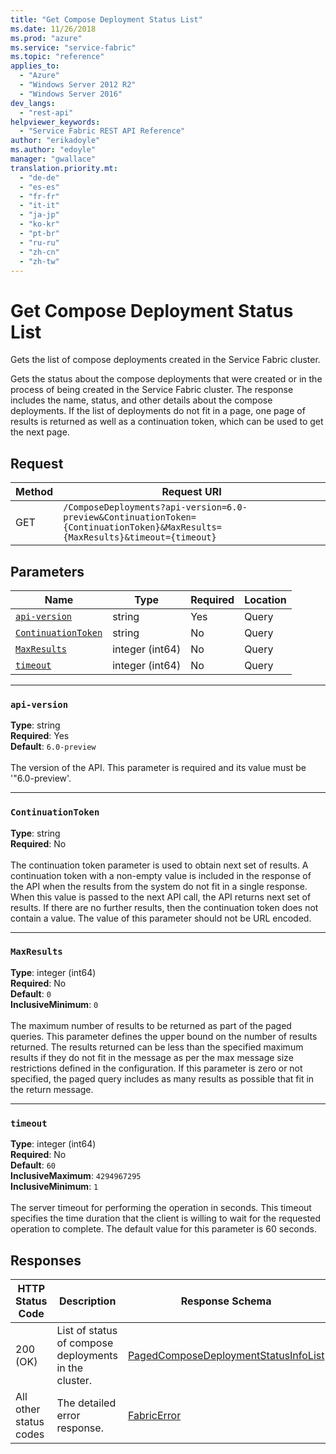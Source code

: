 ```yaml
---
title: "Get Compose Deployment Status List"
ms.date: 11/26/2018
ms.prod: "azure"
ms.service: "service-fabric"
ms.topic: "reference"
applies_to: 
  - "Azure"
  - "Windows Server 2012 R2"
  - "Windows Server 2016"
dev_langs: 
  - "rest-api"
helpviewer_keywords: 
  - "Service Fabric REST API Reference"
author: "erikadoyle"
ms.author: "edoyle"
manager: "gwallace"
translation.priority.mt: 
  - "de-de"
  - "es-es"
  - "fr-fr"
  - "it-it"
  - "ja-jp"
  - "ko-kr"
  - "pt-br"
  - "ru-ru"
  - "zh-cn"
  - "zh-tw"
---
```

# Get Compose Deployment Status List
Gets the list of compose deployments created in the Service Fabric cluster.

Gets the status about the compose deployments that were created or in the process of being created in the Service Fabric cluster. The response includes the name, status, and other details about the compose deployments. If the list of deployments do not fit in a page, one page of results is returned as well as a continuation token, which can be used to get the next page.

## Request
| Method | Request URI |
| ------ | ----------- |
| GET | `/ComposeDeployments?api-version=6.0-preview&ContinuationToken={ContinuationToken}&MaxResults={MaxResults}&timeout={timeout}` |


## Parameters
| Name | Type | Required | Location |
| --- | --- | --- | --- |
| [`api-version`](#api-version) | string | Yes | Query |
| [`ContinuationToken`](#continuationtoken) | string | No | Query |
| [`MaxResults`](#maxresults) | integer (int64) | No | Query |
| [`timeout`](#timeout) | integer (int64) | No | Query |

____
### `api-version`
__Type__: string <br/>
__Required__: Yes<br/>
__Default__: `6.0-preview` <br/>
<br/>
The version of the API. This parameter is required and its value must be '"6.0-preview'.

____
### `ContinuationToken`
__Type__: string <br/>
__Required__: No<br/>
<br/>
The continuation token parameter is used to obtain next set of results. A continuation token with a non-empty value is included in the response of the API when the results from the system do not fit in a single response. When this value is passed to the next API call, the API returns next set of results. If there are no further results, then the continuation token does not contain a value. The value of this parameter should not be URL encoded.

____
### `MaxResults`
__Type__: integer (int64) <br/>
__Required__: No<br/>
__Default__: `0` <br/>
__InclusiveMinimum__: `0` <br/>
<br/>
The maximum number of results to be returned as part of the paged queries. This parameter defines the upper bound on the number of results returned. The results returned can be less than the specified maximum results if they do not fit in the message as per the max message size restrictions defined in the configuration. If this parameter is zero or not specified, the paged query includes as many results as possible that fit in the return message.

____
### `timeout`
__Type__: integer (int64) <br/>
__Required__: No<br/>
__Default__: `60` <br/>
__InclusiveMaximum__: `4294967295` <br/>
__InclusiveMinimum__: `1` <br/>
<br/>
The server timeout for performing the operation in seconds. This timeout specifies the time duration that the client is willing to wait for the requested operation to complete. The default value for this parameter is 60 seconds.

## Responses

| HTTP Status Code | Description | Response Schema |
| --- | --- | --- |
| 200 (OK) | List of status of compose deployments in the cluster.<br/> | [PagedComposeDeploymentStatusInfoList](sfclient-v64-model-pagedcomposedeploymentstatusinfolist.md) |
| All other status codes | The detailed error response.<br/> | [FabricError](sfclient-v64-model-fabricerror.md) |
